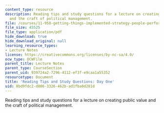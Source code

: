 ```yaml
---
content_type: resource
description: Reading tips and study questions for a lecture on creating public value
  and the craft of political management.
file: /courses/11-958-getting-things-implemented-strategy-people-performance-and-leadership-january-iap-2009/8bd9fdc2d8063326462bad1fba0d281d_questions1.pdf
file_size: 45525
file_type: application/pdf
hide_download: true
hide_download_original: null
learning_resource_types:
- Lecture Notes
license: https://creativecommons.org/licenses/by-nc-sa/4.0/
ocw_type: OCWFile
parent_title: Lecture Notes
parent_type: CourseSection
parent_uid: 939724a2-7296-4112-ef3f-e9caa1a55352
resourcetype: Document
title: 'Reading Tips and Study Questions: Day One'
uid: 8bd9fdc2-d806-3326-462b-ad1fba0d281d
---
```

Reading tips and study questions for a lecture on creating public value and the craft of political management.